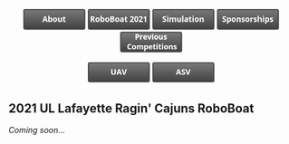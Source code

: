 
<p><center>
  <a href="https://crawlab.github.io/RoboBoat-2021/About"><img src="images/About.png" title="About" width="110px" /></a>
  <a href="https://crawlab.github.io/RoboBoat-2021/"><img src="images/RoboBoat 2021.png" title="RoboBoat 2021" width="110px" /></a>
  <a href="https://crawlab.github.io/RoboBoat-2021/Simulation"><img src="images/Simulation.png" title="Simulations" width="110px" /></a>
  <a href="https://crawlab.github.io/RoboBoat-2021/Sponsorships"><img src="images/Sponsorships.png" title="Sponsorships" width="110px" /></a>
  <a href="https://crawlab.github.io/RoboBoat-2021/Previous%20Competitions"><img src="images/Previous Competitions.png" title="About" width="110px" /></a>
</center>
</p>

<center>
  <a href="https://crawlab.github.io/RoboBoat-2021/UAV"><img src="images/UAV.png" title="UAV" width="110px" /></a>
  <a href="https://crawlab.github.io/RoboBoat-2021/ASV"><img src="images/ASV.png" title="ASV" width="110px" /></a>
</center>

## 2021 UL Lafayette Ragin' Cajuns RoboBoat
*Coming soon...*